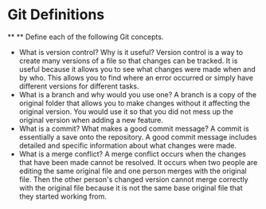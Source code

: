 # Git Definitions

** ** Define each of the following Git concepts.

* What is version control?  Why is it useful?
Version control is a way to create many versions of a file so that changes can be tracked. It is useful because it allows you to see what changes were made when and by who. This allows you to find where an error occurred or simply have different versions for different tasks.
* What is a branch and why would you use one?
A branch is a copy of the original folder that allows you to make changes without it affecting the original version. You would use it so that you did not mess up the original version when adding a new feature.
* What is a commit? What makes a good commit message?
A commit is essentially a save onto the repository. A good commit message includes detailed and specific information about what changes were made.
* What is a merge conflict?
A merge conflict occurs when the changes that have been made cannot be resolved. It occurs when two people are editing the same original file and one person merges with the original file. Then the other person's changed version cannot merge correctly with the original file because it is not the same base original file that they started working from.